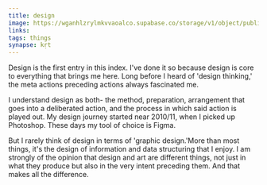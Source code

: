 ```yaml
---
title: design
image: https://wganhlzrylmkvvaoalco.supabase.co/storage/v1/object/public/images/index/design.webp
links:
tags: things
synapse: kṛt
---
```


Design is the first entry in this index. I've done it so because design is core to everything that brings me here. Long before I heard of 'design thinking,' the meta actions preceding actions always fascinated me. 

I understand design as both- the method, preparation, arrangement that goes into a deliberated action, and the process in which said action is played out.   My design journey started near 2010/11, when I picked up Photoshop. These days my tool of choice is Figma.

But I rarely think of design in terms of 'graphic design.'More than most things, it's the design of information and data structuring that I enjoy.  I am strongly of the opinion that design and art are different things, not just in what they produce but also in the very intent preceding them. And that makes all the difference.